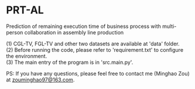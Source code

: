 # PRT-AL
Prediction of remaining execution time of business process with multi-person collaboration in assembly line production

(1) CGL-TV, FGL-TV and other two datasets are available at 'data' folder.  
(2) Before running the code, please refer to 'requirement.txt' to configure the environment.  
(3) The main entry of the program is in 'src.main.py'.  
  
PS: If you have any questions, please feel free to contact me (Minghao Zou) at zouminghao97@163.com.
